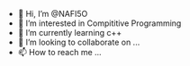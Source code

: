 - 👋 Hi, I’m @NAFI5O
- 👀 I’m interested in Compititive Programming
- 🌱 I’m currently learning c++
- 💞️ I’m looking to collaborate on ...
- 📫 How to reach me ...

<!---
NAFI5O/NAFI5O is a ✨ special ✨ repository because its `README.md` (this file) appears on your GitHub profile.
You can click the Preview link to take a look at your changes.
--->
